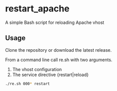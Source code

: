 # restart_apache
A simple Bash script for reloading Apache vhost
## Usage
Clone the repository or download the latest release. 

From a command line call re.sh with two arguments.
1. The vhost configuration
1. The service directive {restart|reload}
```sh
./re.sh 000* restart